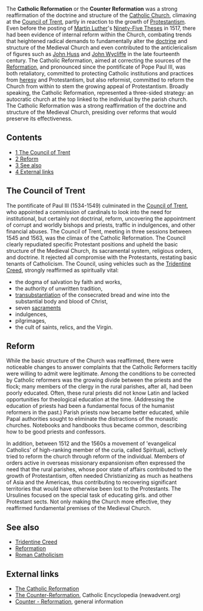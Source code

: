 The **Catholic Reformation** or the **Counter Reformation** was a
strong reaffirmation of the doctrine and structure of the
[Catholic Church](Catholic_Church "Catholic Church"), climaxing at
the [Council of Trent](Council_of_Trent "Council of Trent"), partly
in reaction to the growth of
[Protestantism](Protestantism "Protestantism"). Even before the
posting of [Martin Luther](Martin_Luther "Martin Luther")'s
[Ninety-Five Theses](95_Theses "95 Theses") in 1517, there had been
evidence of internal reform within the Church, combating trends
that heightened radical demands to fundamentally alter the
[doctrine](Doctrine "Doctrine") and structure of the Medieval
Church and even contributed to the anticlericalism of figures such
as [John Huss](John_Huss "John Huss") and
[John Wycliffe](John_Wycliffe "John Wycliffe") in the late
fourteenth century. The Catholic Reformation, aimed at correcting
the sources of the [Reformation](Reformation "Reformation"), and
pronounced since the pontificate of Pope Paul III, was both
retaliatory, committed to protecting Catholic institutions and
practices from [heresy](Heresy "Heresy") and Protestantism, but
also reformist, committed to reform the Church from within to stem
the growing appeal of Protestantism. Broadly speaking, the Catholic
Reformation, represented a three-sided strategy: an autocratic
church at the top linked to the individual by the parish church.
The Catholic Reformation was a strong reaffirmation of the doctrine
and structure of the Medieval Church, presiding over reforms that
would preserve its effectiveness.

## Contents

-   [1 The Council of Trent](#The_Council_of_Trent)
-   [2 Reform](#Reform)
-   [3 See also](#See_also)
-   [4 External links](#External_links)

## The Council of Trent

The pontificate of Paul III (1534-1549) culminated in the
[Council of Trent](Council_of_Trent "Council of Trent"), who
appointed a commission of cardinals to look into the need for
institutional, but certainly not doctrinal, reform, uncovering the
appointment of corrupt and worldly bishops and priests, traffic in
indulgences, and other financial abuses. The Council of Trent,
meeting in three sessions between 1545 and 1563, was the climax of
the Catholic Reformation. The Council clearly repudiated specific
Protestant positions and upheld the basic structure of the Medieval
Church, its sacramental system, religious orders, and doctrine. It
rejected all compromise with the Protestants, restating basic
tenants of Catholicism. The Council, using vehicles such as the
[Tridentine Creed](Tridentine_Creed "Tridentine Creed"), strongly
reaffirmed as spiritually vital:

-   the dogma of salvation by faith and works,
-   the authority of unwritten tradition,
-   [transubstantiation](Transubstantiation "Transubstantiation")
    of the consecrated bread and wine into the substantial body and
    blood of Christ,
-   seven [sacraments](Sacraments "Sacraments")
-   indulgences,
-   pilgrimages,
-   the cult of saints, relics, and the Virgin.

## Reform

While the basic structure of the Church was reaffirmed, there were
noticeable changes to answer complaints that the Catholic Reformers
tacitly were willing to admit were legitimate. Among the conditions
to be corrected by Catholic reformers was the growing divide
between the priests and the flock; many members of the clergy in
the rural parishes, after all, had been poorly educated. Often,
these rural priests did not know Latin and lacked opportunities for
theological education at the time. (Addressing the education of
priests had been a fundamental focus of the humanist reformers in
the past.) Parish priests now became better educated, while Papal
authorities sought to eliminate the distractions of the monastic
churches. Notebooks and handbooks thus became common, describing
how to be good priests and confessors.

In addition, between 1512 and the 1560s a movement of 'evangelical
Catholics' of high-ranking member of the curia, called Spirituali,
actively tried to reform the church through reform of the
individual. Members of orders active in overseas missionary
expansionism often expressed the need that the rural parishes,
whose poor state of affairs contributed to the growth of
Protestantism, often needed Christianizing as much as heathens of
Asia and the Americas, thus contributing to recovering significant
territories that would have otherwise been lost to the Protestants.
The Ursulines focused on the special task of educating girls. and
other Protestant sects. Not only making the Church more effective,
they reaffirmed fundamental premises of the Medieval Church.

## See also

-   [Tridentine Creed](Tridentine_Creed "Tridentine Creed")
-   [Reformation](Reformation "Reformation")
-   [Roman Catholicism](Roman_Catholicism "Roman Catholicism")

## External links

-   [The Catholic Reformation](http://history.hanover.edu/early/cath.html)
-   [The Counter-Reformation](http://www.newadvent.org/cathen/04437a.htm),
    Catholic Encyclopedia (newadvent.org)
-   [Counter - Reformation](http://mb-soft.com/believe/txc/counterr.htm),
    general information



